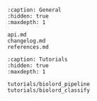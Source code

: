 ```{include} ../README.md

```

```{toctree}
:caption: General
:hidden: true
:maxdepth: 1

api.md
changelog.md
references.md
```

```{toctree}
:caption: Tutorials
:hidden: true
:maxdepth: 1

tutorials/biolord_pipeline
tutorials/biolord_classify
```
